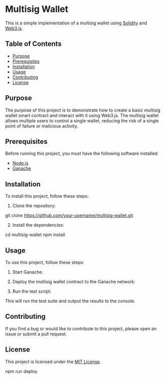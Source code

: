 # Multisig Wallet

This is a simple implementation of a multisig wallet using [Solidity](https://solidity.readthedocs.io/en/v0.8.7/) and [Web3.js](https://web3js.readthedocs.io/en/v1.5.2/).

## Table of Contents

- [Purpose](#purpose)
- [Prerequisites](#prerequisites)
- [Installation](#installation)
- [Usage](#usage)
- [Contributing](#contributing)
- [License](#license)

## Purpose

The purpose of this project is to demonstrate how to create a basic multisig wallet smart contract and interact with it using Web3.js. The multisig wallet allows multiple users to control a single wallet, reducing the risk of a single point of failure or malicious activity.

## Prerequisites

Before running this project, you must have the following software installed:

- [Node.js](https://nodejs.org/)
- [Ganache](https://www.trufflesuite.com/ganache)

## Installation

To install this project, follow these steps:

1. Clone the repository:

git clone https://github.com/your-username/multisig-wallet.git


2. Install the dependencies:

cd multisig-wallet
npm install


## Usage

To use this project, follow these steps:

1. Start Ganache.

2. Deploy the multisig wallet contract to the Ganache network:


3. Run the test script:


This will run the test suite and output the results to the console.

## Contributing

If you find a bug or would like to contribute to this project, please open an issue or submit a pull request.

## License

This project is licensed under the [MIT License](https://opensource.org/licenses/MIT).

npm run deploy

